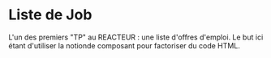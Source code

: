 # Liste de Job

L'un des premiers "TP" au REACTEUR : une liste d'offres d'emploi. Le but ici étant d'utiliser la notionde composant pour factoriser du code HTML.

